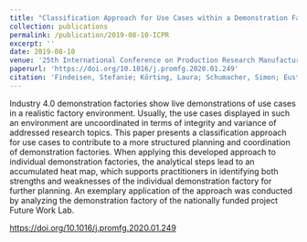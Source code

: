 ```yaml
---
title: "Classification Approach for Use Cases within a Demonstration Factory Environment"
collection: publications
permalink: /publication/2019-08-10-ICPR
excerpt: ''
date: 2019-08-10
venue: '25th International Conference on Production Research Manufacturing Innovation: Cyber Physical Manufacturing'
paperurl: 'https://doi.org/10.1016/j.promfg.2020.01.249'
citation: 'Findeisen, Stefanie; Körting, Laura; Schumacher, Simon; Eusterwiemann, Tobias; Hämmerle, Moritz; Pokorni, Bastian. 2019 (2019). &quot;Classification Approach for Use Cases within a Demonstration Factory Environment&quot; <i>Procedia Manufacturing</i>.(39), p. 106-116.'
---
```

Industry 4.0 demonstration factories show live demonstrations of use cases in a realistic factory environment. Usually, the use cases displayed in such an environment are uncoordinated in terms of integrity and variance of addressed research topics. This paper presents a classification approach for use cases to contribute to a more structured planning and coordination of demonstration factories. When applying this developed approach to individual demonstration factories, the analytical steps lead to an accumulated heat map, which supports practitioners in identifying both strengths and weaknesses of the individual demonstration factory for further planning. An exemplary application of the approach was conducted by analyzing the demonstration factory of the nationally funded project Future Work Lab.

https://doi.org/10.1016/j.promfg.2020.01.249
